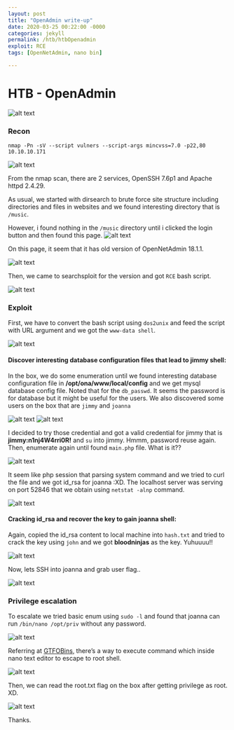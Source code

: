 ```yaml
---
layout: post
title: "OpenAdmin write-up"
date: 2020-03-25 00:22:00 -0000
categories: jekyll
permalink: /htb/htbOpenadmin
exploit: RCE
tags: [OpenNetAdmin, nano bin]

---
```


# HTB - OpenAdmin

![alt text](https://github.com/faisalfs10x/faisalfs10x.github.io/blob/master/asset/htbwriteup/linux/openadmin/intro.png "openadmin intro")
### Recon
    nmap -Pn -sV --script vulners --script-args mincvss=7.0 -p22,80 10.10.10.171 
    
![alt text](https://github.com/faisalfs10x/faisalfs10x.github.io/blob/master/asset/htbwriteup/linux/openadmin/0.png)

From the nmap scan, there are 2 services, OpenSSH 7.6p1 and Apache httpd 2.4.29.

As usual, we started with dirsearch to brute force site structure including directories and files in websites and we found interesting directory that is `/music`.

However, i found nothing in the `/music` directory until i clicked the login button and then found this page.
![alt text](https://github.com/faisalfs10x/faisalfs10x.github.io/blob/master/asset/htbwriteup/linux/openadmin/2.1.png)

On this page, it seem that it has old version of OpenNetAdmin 18.1.1. 

![alt text](https://github.com/faisalfs10x/faisalfs10x.github.io/blob/master/asset/htbwriteup/linux/openadmin/3.png)

Then, we came to searchsploit for the version and got `RCE` bash script.

![alt text](https://github.com/faisalfs10x/faisalfs10x.github.io/blob/master/asset/htbwriteup/linux/openadmin/4.png)

### Exploit
First, we have to convert the bash script using `dos2unix` and feed the script with URL argument and we got the `www-data shell`.

![alt text](https://github.com/faisalfs10x/faisalfs10x.github.io/blob/master/asset/htbwriteup/linux/openadmin/5.png)

#### Discover interesting database configuration files that lead to jimmy shell:
In the box, we do some enumeration until we found interesting database configuration file in **/opt/ona/www/local/config** and we get mysql database config file. Noted that for the `db_passwd`. It seems the password is for database but it might be useful for the users. We also discovered some users on the box that are `jimmy` and `joanna`

![alt text](https://github.com/faisalfs10x/faisalfs10x.github.io/blob/master/asset/htbwriteup/linux/openadmin/6.png)
![alt text](https://github.com/faisalfs10x/faisalfs10x.github.io/blob/master/asset/htbwriteup/linux/openadmin/7.png)

I decided to try those credential and got a valid credential for jimmy that is **jimmy:n1nj4W4rri0R!** and `su` into jimmy. Hmmm, password reuse again. Then, enumerate again until found `main.php` file. What is it??

![alt text](https://github.com/faisalfs10x/faisalfs10x.github.io/blob/master/asset/htbwriteup/linux/openadmin/8.png)

It seem like php session that parsing system command and we tried to curl the file and we got id_rsa for joanna :XD. The localhost server was serving on port 52846 that we obtain using `netstat -alnp` command.

![alt text](https://github.com/faisalfs10x/faisalfs10x.github.io/blob/master/asset/htbwriteup/linux/openadmin/9.png)

#### Cracking id_rsa and recover the key to gain joanna shell:
Again, copied the id_rsa content to local machine into `hash.txt` and tried to crack the key using `john` and we got **bloodninjas** as the key. Yuhuuuu!!

![alt text](https://github.com/faisalfs10x/faisalfs10x.github.io/blob/master/asset/htbwriteup/linux/openadmin/10.png)

Now, lets SSH into joanna and grab user flag..

![alt text](https://github.com/faisalfs10x/faisalfs10x.github.io/blob/master/asset/htbwriteup/linux/openadmin/11.png)

### Privilege escalation

To escalate we tried basic enum using `sudo -l` and found that joanna can run `/bin/nano /opt/priv` without any password.

![alt text](https://github.com/faisalfs10x/faisalfs10x.github.io/blob/master/asset/htbwriteup/linux/openadmin/12.png)

Referring at [GTFOBins](https://gtfobins.github.io/gtfobins/nano/#shell), there’s a way to execute command which inside nano text editor to escape to root shell.

![alt text](https://github.com/faisalfs10x/faisalfs10x.github.io/blob/master/asset/htbwriteup/linux/openadmin/13.png)

Then, we can read the root.txt flag on the box after getting privilege as root. XD.

![alt text](https://github.com/faisalfs10x/faisalfs10x.github.io/blob/master/asset/htbwriteup/linux/openadmin/14.png)

Thanks.

